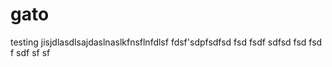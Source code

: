 # gato
testing
jisjdlasdlsajdaslnaslkfnsflnfdlsf
fdsf'sdpfsdfsd
fsd
fsdf
sdfsd
fsd
fsd
f
sdf
sf
sf

